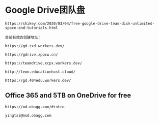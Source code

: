 # Google Drive团队盘


```
https://shikey.com/2020/03/04/free-google-drive-team-disk-unlimited-space-and-tutorials.html
```



```
目前有效的创建地址：

https://gd.zxd.workers.dev/

https://gdrive.zppcw.cn/

https://teamdrive.xcpx.workers.dev/

http://leon.educationhost.cloud/

https://gd.404edu.workers.dev/
```


## Office 365 and 5TB on OneDrive for free

```
https://od.obagg.com/#intro
```



```
yingtai@mod.obagg.com
```
